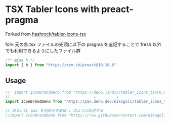 # TSX Tabler Icons with preact-pragma
Forked from [hashrock/tabler-icons-tsx](https://github.com/hashrock/tabler-icons-tsx)

fork 元の各.tsx ファイルの先頭に以下の pragma を追記することで fresh 以外でも利用できるようにしたファイル群
```ts
/** @jsx h */
import { h } from "https://esm.sh/preact@10.10.6"
```

## Usage

```ts
//  import IconBrandDeno from "https://deno.land/x/tabler_icons_tsx@0.0.3/tsx/brand-deno.tsx"
//                                     ↓         ↓            
import IconBrandDeno from "https://pax.deno.dev/nikogoli/tabler_icons_tsx@0.0.3/tsx/brand-deno.tsx"

// あるいは、pax を利用せず直接 ↓ のように記述する
//import IconBrandDeno from "https://raw.githubusercontent.com/nikogoli/tabler_icons_tsx/0.0.3/tsx/brand-deno.tsx"
```
